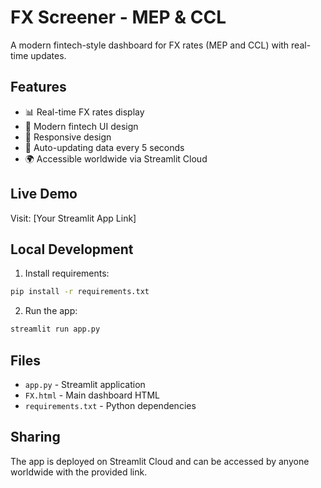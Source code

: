 # FX Screener - MEP & CCL

A modern fintech-style dashboard for FX rates (MEP and CCL) with real-time updates.

## Features

- 📊 Real-time FX rates display
- 🎨 Modern fintech UI design
- 📱 Responsive design
- 🔄 Auto-updating data every 5 seconds
- 🌍 Accessible worldwide via Streamlit Cloud

## Live Demo

Visit: [Your Streamlit App Link]

## Local Development

1. Install requirements:
```bash
pip install -r requirements.txt
```

2. Run the app:
```bash
streamlit run app.py
```

## Files

- `app.py` - Streamlit application
- `FX.html` - Main dashboard HTML
- `requirements.txt` - Python dependencies

## Sharing

The app is deployed on Streamlit Cloud and can be accessed by anyone worldwide with the provided link.

